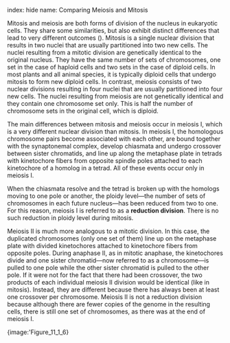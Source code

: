 index: hide
name: Comparing Meiosis and Mitosis

Mitosis and meiosis are both forms of division of the nucleus in eukaryotic cells. They share some similarities, but also exhibit distinct differences that lead to very different outcomes (). Mitosis is a single nuclear division that results in two nuclei that are usually partitioned into two new cells. The nuclei resulting from a mitotic division are genetically identical to the original nucleus. They have the same number of sets of chromosomes, one set in the case of haploid cells and two sets in the case of diploid cells. In most plants and all animal species, it is typically diploid cells that undergo mitosis to form new diploid cells. In contrast, meiosis consists of two nuclear divisions resulting in four nuclei that are usually partitioned into four new cells. The nuclei resulting from meiosis are not genetically identical and they contain one chromosome set only. This is half the number of chromosome sets in the original cell, which is diploid.

The main differences between mitosis and meiosis occur in meiosis I, which is a very different nuclear division than mitosis. In meiosis I, the homologous chromosome pairs become associated with each other, are bound together with the synaptonemal complex, develop chiasmata and undergo crossover between sister chromatids, and line up along the metaphase plate in tetrads with kinetochore fibers from opposite spindle poles attached to each kinetochore of a homolog in a tetrad. All of these events occur only in meiosis I.

When the chiasmata resolve and the tetrad is broken up with the homologs moving to one pole or another, the ploidy level—the number of sets of chromosomes in each future nucleus—has been reduced from two to one. For this reason, meiosis I is referred to as a  **reduction division**. There is no such reduction in ploidy level during mitosis.

Meiosis II is much more analogous to a mitotic division. In this case, the duplicated chromosomes (only one set of them) line up on the metaphase plate with divided kinetochores attached to kinetochore fibers from opposite poles. During anaphase II, as in mitotic anaphase, the kinetochores divide and one sister chromatid—now referred to as a chromosome—is pulled to one pole while the other sister chromatid is pulled to the other pole. If it were not for the fact that there had been crossover, the two products of each individual meiosis II division would be identical (like in mitosis). Instead, they are different because there has always been at least one crossover per chromosome. Meiosis II is not a reduction division because although there are fewer copies of the genome in the resulting cells, there is still one set of chromosomes, as there was at the end of meiosis I.


{image:'Figure_11_1_6}
        
